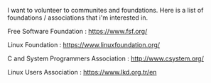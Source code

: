 I want to volunteer to communites and foundations. Here is a list of foundations / associations that i'm interested in. 


Free Software Foundation             : https://www.fsf.org/

Linux Foundation                     : https://www.linuxfoundation.org/

C and System Programmers Association : http://www.csystem.org/

Linux Users Association              : https://www.lkd.org.tr/en